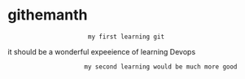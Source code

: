 # githemanth
                          my first learning git



it should be a wonderful expeeience of learning Devops



                         my second learning would be much more good
